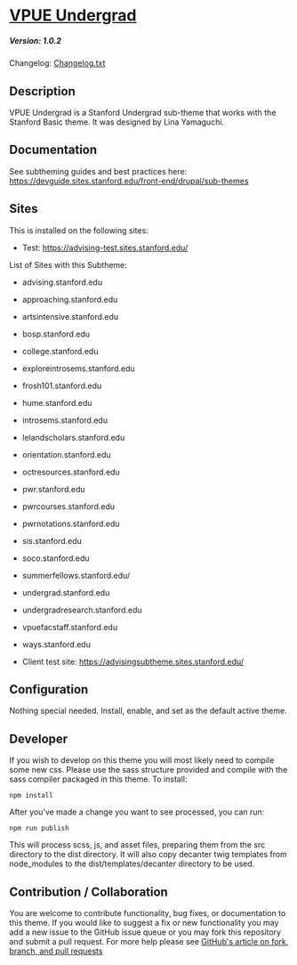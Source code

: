 # [VPUE Undergrad](https://github.com/SU-SWS/vpue_undergrad_subtheme)
##### Version: 1.0.2

Changelog: [Changelog.txt](CHANGELOG.txt)

Description
---

VPUE Undergrad is a Stanford Undergrad sub-theme that works with the Stanford Basic theme. It was designed by Lina Yamaguchi.

Documentation
---
See subtheming guides and best practices here: 
https://devguide.sites.stanford.edu/front-end/drupal/sub-themes 

Sites
---
This is installed on the following sites:

- Test: https://advising-test.sites.stanford.edu/

List of Sites with this Subtheme:

- advising.stanford.edu

- approaching.stanford.edu

- artsintensive.stanford.edu

- bosp.stanford.edu

- college.stanford.edu

- exploreintrosems.stanford.edu

- frosh101.stanford.edu

- hume.stanford.edu

- introsems.stanford.edu

- lelandscholars.stanford.edu

- orientation.stanford.edu

- octresources.stanford.edu

- pwr.stanford.edu

- pwrcourses.stanford.edu

- pwrnotations.stanford.edu

- sis.stanford.edu

- soco.stanford.edu

- summerfellows.stanford.edu/

- undergrad.stanford.edu

- undergradresearch.stanford.edu

- vpuefacstaff.stanford.edu

- ways.stanford.edu

- Client test site: https://advisingsubtheme.sites.stanford.edu/


Configuration
---

Nothing special needed. Install, enable, and set as the default active theme.

Developer
---

If you wish to develop on this theme you will most likely need to compile some new css. Please use the sass structure provided and compile with the sass compiler packaged in this theme. To install:

```
npm install
```
After you've made a change you want to see processed, you can run:
```
npm run publish
```
This will process scss, js, and asset files, preparing them from the src directory to the dist directory.
It will also copy decanter twig templates from node_modules to the dist/templates/decanter directory to be used.

Contribution / Collaboration
---

You are welcome to contribute functionality, bug fixes, or documentation to this theme. If you would like to suggest a fix or new functionality you may add a new issue to the GitHub issue queue or you may fork this repository and submit a pull request. For more help please see [GitHub's article on fork, branch, and pull requests](https://help.github.com/articles/using-pull-requests)

